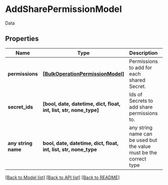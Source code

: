 # AddSharePermissionModel

Data

## Properties
Name | Type | Description | Notes
------------ | ------------- | ------------- | -------------
**permissions** | [**[BulkOperationPermissionModel]**](BulkOperationPermissionModel.md) | Permissions to add for each shared Secret. | [optional] 
**secret_ids** | **[bool, date, datetime, dict, float, int, list, str, none_type]** | Ids of Secrets to add share permissions to. | [optional] 
**any string name** | **bool, date, datetime, dict, float, int, list, str, none_type** | any string name can be used but the value must be the correct type | [optional]

[[Back to Model list]](../README.md#documentation-for-models) [[Back to API list]](../README.md#documentation-for-api-endpoints) [[Back to README]](../README.md)


